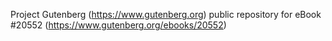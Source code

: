 Project Gutenberg (https://www.gutenberg.org) public repository for eBook #20552 (https://www.gutenberg.org/ebooks/20552)
